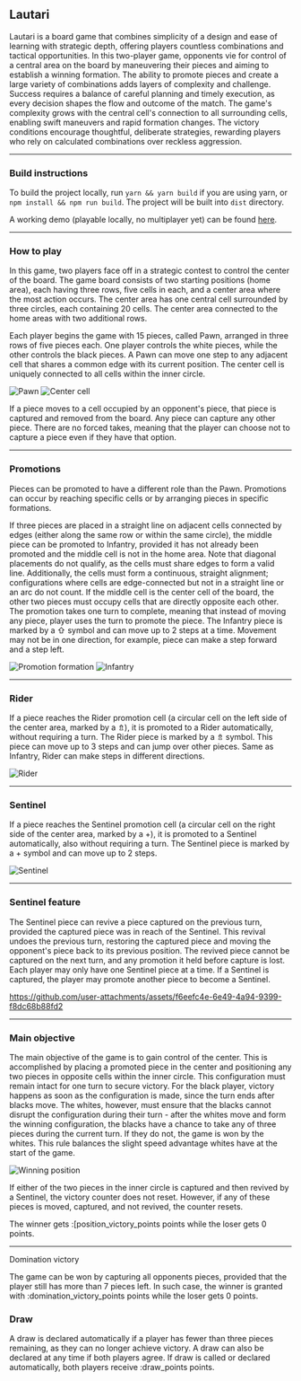 ## Lautari

Lautari is a board game that combines simplicity of a design and ease of learning with strategic depth, offering players countless combinations and tactical opportunities. In this two-player game, opponents vie for control of a central area on the board by maneuvering their pieces and aiming to establish a winning formation. The ability to promote pieces and create a large variety of combinations adds layers of complexity and challenge. Success requires a balance of careful planning and timely execution, as every decision shapes the flow and outcome of the match. The game's complexity grows with the central cell's connection to all surrounding cells, enabling swift maneuvers and rapid formation changes. The victory conditions encourage thoughtful, deliberate strategies, rewarding players who rely on calculated combinations over reckless aggression.

---

### Build instructions

To build the project locally, run `yarn && yarn build` if you are using yarn, or `npm install && npm run build`. The project will be built into `dist` directory.

A working demo (playable locally, no multiplayer yet) can be found [here](https://ivanovsaleksejs.github.io/lautari/).

---

### How to play

In this game, two players face off in a strategic contest to control the center of the board. The game board consists of two starting positions (home area), each having three rows, five cells in each, and a center area where the most action occurs. The center area has one central cell surrounded by three circles, each containing 20 cells. The center area connected to the home areas with two additional rows.

Each player begins the game with 15 pieces, called Pawn, arranged in three rows of five pieces each. One player controls the white pieces, while the other controls the black pieces. A Pawn can move one step to any adjacent cell that shares a common edge with its current position. The center cell is uniquely connected to all cells within the inner circle.

![Pawn](src/images/pawn.png) ![Center cell](src/images/center.png)

If a piece moves to a cell occupied by an opponent's piece, that piece is captured and removed from the board. Any piece can capture any other piece. There are no forced takes, meaning that the player can choose not to capture a piece even if they have that option.

---

### Promotions

Pieces can be promoted to have a different role than the Pawn. Promotions can occur by reaching specific cells or by arranging pieces in specific formations.

If three pieces are placed in a straight line on adjacent cells connected by edges (either along the same row or within the same circle), the middle piece can be promoted to Infantry, provided it has not already been promoted and the middle cell is not in the home area. Note that diagonal placements do not qualify, as the cells must share edges to form a valid line. Additionally, the cells must form a continuous, straight alignment; configurations where cells are edge-connected but not in a straight line or an arc do not count. If the middle cell is the center cell of the board, the other two pieces must occupy cells that are directly opposite each other. The promotion takes one turn to complete, meaning that instead of moving any piece, player uses the turn to promote the piece. The Infantry piece is marked by a ⇧ symbol and can move up to 2 steps at a time. Movement may not be in one direction, for example, piece can make a step forward and a step left.

![Promotion formation](src/images/promotion.png) ![Infantry](src/images/infantry.png)

---

### Rider

If a piece reaches the Rider promotion cell (a circular cell on the left side of the center area, marked by a ⇯), it is promoted to a Rider automatically, without requiring a turn. The Rider piece is marked by a ⇯ symbol. This piece can move up to 3 steps and can jump over other pieces. Same as Infantry, Rider can make steps in different directions.

![Rider](src/images/rider.png)

---

### Sentinel

If a piece reaches the Sentinel promotion cell (a circular cell on the right side of the center area, marked by a +), it is promoted to a Sentinel automatically, also without requiring a turn. The Sentinel piece is marked by a + symbol and can move up to 2 steps.

![Sentinel](src/images/sentinel.png)

---

### Sentinel feature

The Sentinel piece can revive a piece captured on the previous turn, provided the captured piece was in reach of the Sentinel. This revival undoes the previous turn, restoring the captured piece and moving the opponent's piece back to its previous position. The revived piece cannot be captured on the next turn, and any promotion it held before capture is lost. Each player may only have one Sentinel piece at a time. If a Sentinel is captured, the player may promote another piece to become a Sentinel.

https://github.com/user-attachments/assets/f6eefc4e-6e49-4a94-9399-f8dc68b88fd2

---

### Main objective

The main objective of the game is to gain control of the center. This is accomplished by placing a promoted piece in the center and positioning any two pieces in opposite cells within the inner circle. This configuration must remain intact for one turn to secure victory. For the black player, victory happens as soon as the configuration is made, since the turn ends after blacks move. The whites, however, must ensure that the blacks cannot disrupt the configuration during their turn - after the whites move and form the winning configuration, the blacks have a chance to take any of three pieces during the current turn. If they do not, the game is won by the whites. This rule balances the slight speed advantage whites have at the start of the game.

![Winning position](src/images/winning.png)

If either of the two pieces in the inner circle is captured and then revived by a Sentinel, the victory counter does not reset. However, if any of these pieces is moved, captured, and not revived, the counter resets.

The winner gets :[position_victory_points points while the loser gets 0 points.

---

Domination victory

The game can be won by capturing all opponents pieces, provided that the player still has more than 7 pieces left. In such case, the winner is granted with :domination_victory_points points while the loser gets 0 points.

### Draw

A draw is declared automatically if a player has fewer than three pieces remaining, as they can no longer achieve victory. A draw can also be declared at any time if both players agree. If draw is called or declared automatically, both players receive :draw_points points.